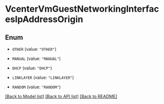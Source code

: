 # VcenterVmGuestNetworkingInterfacesIpAddressOrigin

## Enum


* `OTHER` (value: `"OTHER"`)

* `MANUAL` (value: `"MANUAL"`)

* `DHCP` (value: `"DHCP"`)

* `LINKLAYER` (value: `"LINKLAYER"`)

* `RANDOM` (value: `"RANDOM"`)


[[Back to Model list]](../README.md#documentation-for-models) [[Back to API list]](../README.md#documentation-for-api-endpoints) [[Back to README]](../README.md)


